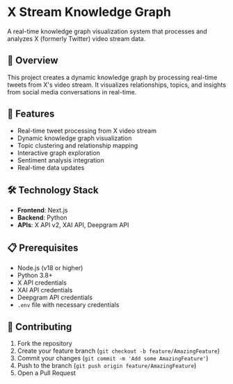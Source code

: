 # X Stream Knowledge Graph

A real-time knowledge graph visualization system that processes and analyzes X (formerly Twitter) video stream data.

## 🌟 Overview

This project creates a dynamic knowledge graph by processing real-time tweets from X's video stream. It visualizes relationships, topics, and insights from social media conversations in real-time.

## 🚀 Features

- Real-time tweet processing from X video stream
- Dynamic knowledge graph visualization
- Topic clustering and relationship mapping
- Interactive graph exploration
- Sentiment analysis integration
- Real-time data updates

## 🛠️ Technology Stack

- **Frontend**: Next.js
- **Backend**: Python
- **APIs**: X API v2, XAI API, Deepgram API

## 📋 Prerequisites

- Node.js (v18 or higher)
- Python 3.8+
- X API credentials
- XAI API credentials
- Deepgram API credentials
- `.env` file with necessary credentials

## 🤝 Contributing

1. Fork the repository
2. Create your feature branch (`git checkout -b feature/AmazingFeature`)
3. Commit your changes (`git commit -m 'Add some AmazingFeature'`)
4. Push to the branch (`git push origin feature/AmazingFeature`)
5. Open a Pull Request
